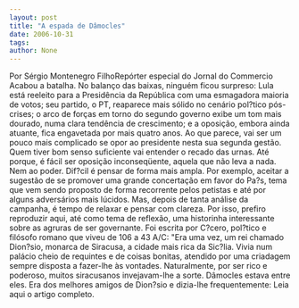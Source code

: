 ```yaml
---
layout: post
title: "A espada de Dâmocles"
date: 2006-10-31
tags: 
author: None
---
```

Por Sérgio Montenegro FilhoRepórter especial do Jornal do Commercio
Acabou a batalha. No balanço das baixas, ninguém ficou surpreso: Lula está reeleito para a Presidência da República com uma esmagadora maioria de votos; seu partido, o PT, reaparece mais sólido no cenário pol?tico pós-crises; o arco de forças em torno do segundo governo exibe um tom mais dourado, numa clara tendência de crescimento; e a oposição, embora ainda atuante, fica engavetada por mais quatro anos.
Ao que parece, vai ser um pouco mais complicado se opor ao presidente nesta sua segunda gestão. Quem tiver bom senso suficiente vai entender o recado das urnas. Até porque, é fácil ser oposição inconseqüente, aquela que não leva a nada. Nem ao poder.
 Dif?cil é pensar de forma mais ampla. Por exemplo, aceitar a sugestão de se promover uma grande concertação em favor do Pa?s, tema que vem sendo proposto de forma recorrente pelos petistas e até por alguns adversários mais lúcidos.
Mas, depois de tanta análise da campanha, é tempo de relaxar e pensar com clareza. Por isso, prefiro reproduzir aqui, até como tema de reflexão, uma historinha interessante sobre as agruras de ser governante. Foi escrita por C?cero, pol?tico e filósofo romano que viveu de 106 a 43 A/C:
\"Era uma vez, um rei chamado Dion?sio, monarca de Siracusa, a cidade mais rica da Sic?lia. Vivia num palácio cheio de requintes e de coisas bonitas, atendido por uma criadagem sempre disposta a fazer-lhe às vontades. Naturalmente, por ser rico e poderoso, muitos siracusanos invejavam-lhe a sorte. Dâmocles estava entre eles. Era dos melhores amigos de Dion?sio e dizia-lhe frequentemente:&nbsp;Leia aqui o artigo completo. 
